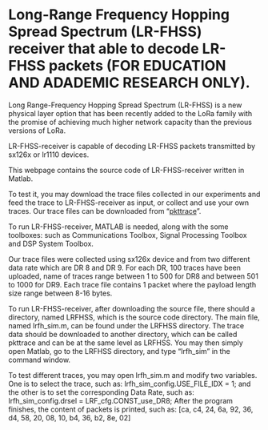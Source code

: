 # Long-Range Frequency Hopping Spread Spectrum (LR-FHSS) receiver that able to decode LR-FHSS packets (FOR EDUCATION AND ADADEMIC RESEARCH ONLY).

Long Range-Frequency Hopping Spread Spectrum (LR-FHSS) is a new physical layer option that has been recently added to the LoRa family with the promise of achieving much higher network capacity than the previous versions of LoRa.

LR-FHSS-receiver is capable of decoding LR-FHSS packets transmitted by sx126x or lr1110 devices.

This webpage contains the source code of LR-FHSS-receiver written in Matlab. 

To test it, you may download the trace files collected in our experiments and feed the trace to LR-FHSS-receiver as input, or collect and use your own traces. 
Our trace files can be downloaded from “[pkttrace](https://zenodo.org/records/10965761)”.

To run LR-FHSS-receiver, MATLAB is needed, along with the some toolboxes: such as Communications Toolbox, Signal Processing Toolbox and DSP System Toolbox. 

Our trace files were collected using sx126x device and from two different data rate which are DR 8 and DR 9. For each DR, 100 traces have been uploaded, name of traces range between 1 to 500 for DR8 and between 501 to 1000 for DR9. Each trace file contains 1 packet where the payload length size range between 8-16 bytes.

To run LR-FHSS-receiver, after downloading the source file, there should a directory, named LRFHSS, which is the source code directory. The main file, named lrfh_sim.m, can be found under the LRFHSS directory. The trace data should be downloaded to another directory, which can be called pkttrace and can be at the same level as LRFHSS. You may then simply open Matlab, go to the LRFHSS directory, and type “lrfh_sim” in the command window.

To test different traces, you may open lrfh_sim.m and modify two variables. One is to select the trace, such as: lrfh_sim_config.USE_FILE_IDX = 1; and the other is to set the corresponding Data Rate, such as: lrfh_sim_config.drsel = LRF_cfg.CONST_use_DR8; After the program finishes, the content of packets is printed, such as: [ca, c4, 24, 6a, 92, 36, d4, 58, 20, 08, 10, b4, 36, b2, 8e, 02] 
